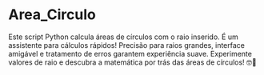 # Area_Circulo
Este script Python calcula áreas de círculos com o raio inserido. É um assistente para cálculos rápidos! Precisão para raios grandes, interface amigável e tratamento de erros garantem experiência suave. Experimente valores de raio e descubra a matemática por trás das áreas de círculos! 🤓🔴
